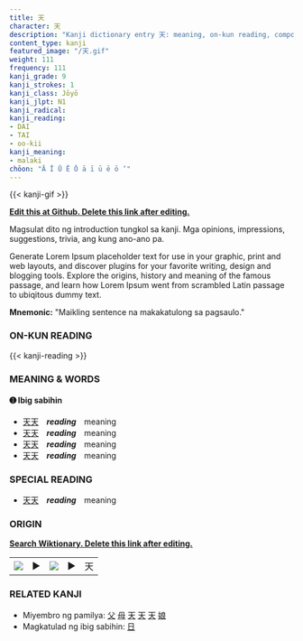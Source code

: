 ```yaml
---
title: 天
character: 天
description: "Kanji dictionary entry 天: meaning, on-kun reading, compounds, origin, related kanji"
content_type: kanji
featured_image: "/天.gif"
weight: 111
frequency: 111
kanji_grade: 9
kanji_strokes: 1
kanji_class: Jōyō
kanji_jlpt: N1
kanji_radical: 
kanji_reading: 
- DAI
- TAI
- oo-kii
kanji_meaning:
- malaki
chōon: "Ā Ī Ū Ē Ō ā ī ū ē ō ’"
---
```

[//]: # (Don't edit the line below. Kanji animated GIF code is automatically generated.)
{{< kanji-gif >}}

[//]: # (Edit below this line.)

**[Edit this at Github. Delete this link after editing.](https://github.com/tim0g/tim/tree/main/content/kanji/天/index.md)**

Magsulat dito ng introduction tungkol sa kanji. Mga opinions, impressions, suggestions, trivia, ang kung ano-ano pa.

Generate Lorem Ipsum placeholder text for use in your graphic, print and web layouts, and discover plugins for your favorite writing, design and blogging tools. Explore the origins, history and meaning of the famous passage, and learn how Lorem Ipsum went from scrambled Latin passage to ubiqitous dummy text.
 
**Mnemonic:** "Maikling sentence na makakatulong sa pagsaulo."

### ON-KUN READING

[//]: # (Don't edit the line below. ON-KUN READING code is automatically generated.)
{{< kanji-reading >}}

### MEANING & WORDS

#### ➊ **Ibig sabihin**
  - [天](../天)[天](../天)　***reading***　meaning
  - [天](../天)[天](../天)　***reading***　meaning
  - [天](../天)[天](../天)　***reading***　meaning
  - [天](../天)[天](../天)　***reading***　meaning

### SPECIAL READING
  - [天](../天)[天](../天)　***reading***　meaning

### ORIGIN

**[Search Wiktionary. Delete this link after editing.](https://wiktionary.org/wiki/天)**
<table class="kanji-table"><tr><td>
<img src="60px-天-bronze.svg.png">
</td><td>▶</td><td>
<img src="60px-天-oracle.svg.png">
</td><td>▶</td>
<td class="kanji-origin">天</td>
</tr></table>

### RELATED KANJI
- Miyembro ng pamilya: [父](../父) [母](../母) [天](../天) [天](../天) [天](../天) [娘](../娘)
- Magkatulad ng ibig sabihin: [日](../日)
